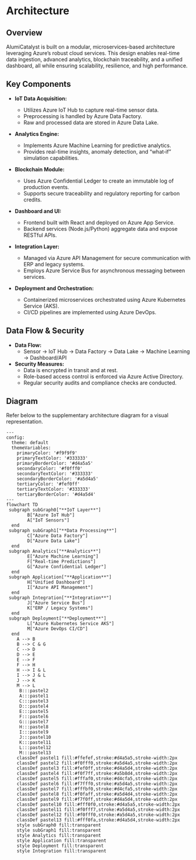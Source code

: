 # Architecture

## Overview
AlumiCatalyst is built on a modular, microservices-based architecture leveraging Azure’s robust cloud services. This design enables real-time data ingestion, advanced analytics, blockchain traceability, and a unified dashboard, all while ensuring scalability, resilience, and high performance.

## Key Components
- **IoT Data Acquisition:**  
  - Utilizes Azure IoT Hub to capture real-time sensor data.
  - Preprocessing is handled by Azure Data Factory.
  - Raw and processed data are stored in Azure Data Lake.

- **Analytics Engine:**  
  - Implements Azure Machine Learning for predictive analytics.
  - Provides real-time insights, anomaly detection, and “what‑if” simulation capabilities.

- **Blockchain Module:**  
  - Uses Azure Confidential Ledger to create an immutable log of production events.
  - Supports secure traceability and regulatory reporting for carbon credits.

- **Dashboard and UI:**  
  - Frontend built with React and deployed on Azure App Service.
  - Backend services (Node.js/Python) aggregate data and expose RESTful APIs.

- **Integration Layer:**  
  - Managed via Azure API Management for secure communication with ERP and legacy systems.
  - Employs Azure Service Bus for asynchronous messaging between services.

- **Deployment and Orchestration:**  
  - Containerized microservices orchestrated using Azure Kubernetes Service (AKS).
  - CI/CD pipelines are implemented using Azure DevOps.

## Data Flow & Security
- **Data Flow:**  
  - Sensor → IoT Hub → Data Factory → Data Lake → Machine Learning → Dashboard/API
- **Security Measures:**  
  - Data is encrypted in transit and at rest.
  - Role-based access control is enforced via Azure Active Directory.
  - Regular security audits and compliance checks are conducted.

## Diagram
Refer below to the supplementary architecture diagram for a visual representation.
```mermaid
---
config:
  theme: default
  themeVariables:
    primaryColor: '#f9f9f9'
    primaryTextColor: '#333333'
    primaryBorderColor: '#d4a5a5'
    secondaryColor: '#f0fff0'
    secondaryTextColor: '#333333'
    secondaryBorderColor: '#a5d4a5'
    tertiaryColor: '#fef0ff'
    tertiaryTextColor: '#333333'
    tertiaryBorderColor: '#d4a5d4'
---
flowchart TD
 subgraph subGraph0["**IoT Layer**"]
        B["Azure IoT Hub"]
        A["IoT Sensors"]
  end
 subgraph subGraph1["**Data Processing**"]
        C["Azure Data Factory"]
        D["Azure Data Lake"]
  end
 subgraph Analytics["**Analytics**"]
        E["Azure Machine Learning"]
        F["Real-time Predictions"]
        G["Azure Confidential Ledger"]
  end
 subgraph Application["**Application**"]
        H["Unified Dashboard"]
        I["Azure API Management"]
  end
 subgraph Integration["**Integration**"]
        J["Azure Service Bus"]
        K["ERP / Legacy Systems"]
  end
 subgraph Deployment["**Deployment**"]
        L["Azure Kubernetes Service AKS"]
        M["Azure DevOps CI/CD"]
  end
    A --> B
    B --> C & G
    C --> D
    D --> E
    E --> F
    F --> H
    H --> I & L
    I --> J & L
    J --> K
    M --> L
     B:::pastel2
     A:::pastel1
     C:::pastel3
     D:::pastel4
     E:::pastel5
     F:::pastel6
     G:::pastel7
     H:::pastel8
     I:::pastel9
     J:::pastel10
     K:::pastel11
     L:::pastel12
     M:::pastel13
    classDef pastel1 fill:#ffefef,stroke:#d4a5a5,stroke-width:2px
    classDef pastel2 fill:#f0fff0,stroke:#a5d4a5,stroke-width:2px
    classDef pastel3 fill:#fef0ff,stroke:#d4a5d4,stroke-width:2px
    classDef pastel4 fill:#f0f7ff,stroke:#a5b8d4,stroke-width:2px
    classDef pastel5 fill:#fffaf0,stroke:#d4cfa5,stroke-width:2px
    classDef pastel6 fill:#f7fff0,stroke:#a5d4a5,stroke-width:2px
    classDef pastel7 fill:#fffbf0,stroke:#d4cfa5,stroke-width:2px
    classDef pastel8 fill:#f0faff,stroke:#a5d4d4,stroke-width:2px
    classDef pastel9 fill:#f7f0ff,stroke:#d4a5d4,stroke-width:2px
    classDef pastel10 fill:#fff0f0,stroke:#d4a5a5,stroke-width:2px
    classDef pastel11 fill:#f0fff7,stroke:#a5d4a5,stroke-width:2px
    classDef pastel12 fill:#f0fff0,stroke:#a5d4a5,stroke-width:2px
    classDef pastel13 fill:#fff0fa,stroke:#d4a5d4,stroke-width:2px
    style subGraph0 fill:transparent
    style subGraph1 fill:transparent
    style Analytics fill:transparent
    style Application fill:transparent
    style Deployment fill:transparent
    style Integration fill:transparent
```
